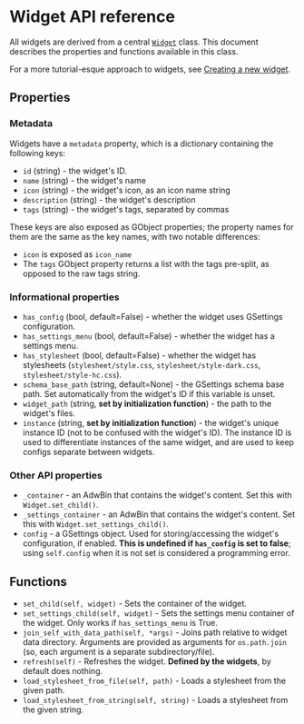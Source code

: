 # Widget API reference

All widgets are derived from a central [`Widget`](https://github.com/aspinwall-ui/aspinwall/blob/develop/src/widgets/__init__.py#L11) class. This document describes the properties and functions available in this class.

For a more tutorial-esque approach to widgets, see [Creating a new widget](docs/widgets/creating_widgets.md).

## Properties

### Metadata

Widgets have a `metadata` property, which is a dictionary containing the following keys:

 * `id` (string) - the widget's ID.
 * `name` (string) - the widget's name
 * `icon` (string) - the widget's icon, as an icon name string
 * `description` (string) - the widget's description
 * `tags` (string) - the widget's tags, separated by commas

These keys are also exposed as GObject properties; the property names for them are the same as the key names, with two notable differences:

 * `icon` is exposed as `icon_name`
 * The `tags` GObject property returns a list with the tags pre-split, as opposed to the raw tags string.

### Informational properties

 * `has_config` (bool, default=False) - whether the widget uses GSettings configuration.
 * `has_settings_menu` (bool, default=False) - whether the widget has a settings menu.
 * `has_stylesheet` (bool, default=False) - whether the widget has stylesheets (`stylesheet/style.css`, `stylesheet/style-dark.css`, `stylesheet/style-hc.css`).
 * `schema_base_path` (string, default=None) - the GSettings schema base path. Set automatically from the widget's ID if this variable is unset.
 * `widget_path` (string, **set by initialization function**) - the path to the widget's files.
 * `instance` (string, **set by initialization function**) - the widget's unique instance ID (not to be confused with the widget's ID). The instance ID is used to differentiate instances of the same widget, and are used to keep configs separate between widgets.

### Other API properties

 * `_container` - an AdwBin that contains the widget's content. Set this with `Widget.set_child()`.
 * `_settings_container` - an AdwBin that contains the widget's content. Set this with `Widget.set_settings_child()`.
 * `config` - a GSettings object. Used for storing/accessing the widget's configuration, if enabled. **This is undefined if `has_config` is set to false**; using `self.config` when it is not set is considered a programming error.

## Functions

 * `set_child(self, widget)` - Sets the container of the widget.
 * `set_settings_child(self, widget)` - Sets the settings menu container of the widget. Only works if `has_settings_menu` is True.
 * `join_self_with_data_path(self, *args)` - Joins path relative to widget data directory. Arguments are provided as arguments for `os.path.join` (so, each argument is a separate subdirectory/file).
 * `refresh(self)` - Refreshes the widget. **Defined by the widgets**, by default does nothing.
 * `load_stylesheet_from_file(self, path)` - Loads a stylesheet from the given path.
 * `load_stylesheet_from_string(self, string)` - Loads a stylesheet from the given string.

